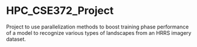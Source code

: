 # HPC_CSE372_Project
Project to use parallelization methods to boost training phase performance of a model to recognize various types of landscapes from an HRRS imagery dataset.
